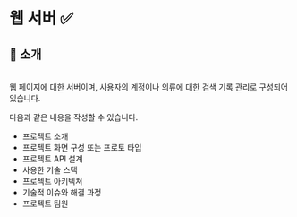 <div>
    <h1>웹 서버 ✅</h1>
</div>

<div>
<h2>📝 소개    </h2>
<br>
웹 페이지에 대한 서버이며, 사용자의 계정이나 의류에 대한 검색 기록 관리로 구성되어 있습니다.

다음과 같은 내용을 작성할 수 있습니다.
- 프로젝트 소개
- 프로젝트 화면 구성 또는 프로토 타입
- 프로젝트 API 설계
- 사용한 기술 스택
- 프로젝트 아키텍쳐
- 기술적 이슈와 해결 과정
- 프로젝트 팀원    
</div>

<br />
